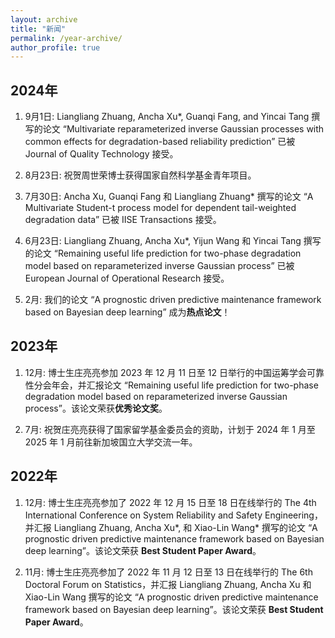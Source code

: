 ```yaml
---
layout: archive
title: "新闻"
permalink: /year-archive/
author_profile: true
---
```


## 2024年 

1. 9月1日: Liangliang Zhuang, Ancha Xu\*, Guanqi Fang, and Yincai Tang 撰写的论文 “Multivariate reparameterized inverse Gaussian processes with common effects for degradation-based reliability prediction” 已被 Journal of Quality Technology 接受。

1. 8月23日: 祝贺周世荣博士获得国家自然科学基金青年项目。

1. 7月30日: Ancha Xu, Guanqi Fang 和 Liangliang Zhuang\* 撰写的论文 “A Multivariate Student-t process model for dependent tail-weighted degradation data” 已被 IISE Transactions 接受。

1. 6月23日: Liangliang Zhuang, Ancha Xu\*, Yijun Wang 和 Yincai Tang 撰写的论文 “Remaining useful life prediction for two-phase degradation model based on reparameterized inverse Gaussian process” 已被 European Journal of Operational Research 接受。

1. 2月: 我们的论文 “A prognostic driven predictive maintenance framework based on Bayesian deep learning” 成为**热点论文**！

## 2023年

1. 12月: 博士生庄亮亮参加 2023 年 12 月 11 日至 12 日举行的中国运筹学会可靠性分会年会，并汇报论文 “Remaining useful life prediction for two-phase degradation model based on reparameterized inverse Gaussian process”。该论文荣获**优秀论文奖**。

1. 7月: 祝贺庄亮亮获得了国家留学基金委员会的资助，计划于 2024 年 1 月至 2025 年 1 月前往新加坡国立大学交流一年。

## 2022年

1. 12月: 博士生庄亮亮参加了 2022 年 12 月 15 日至 18 日在线举行的 The 4th International Conference on System Reliability and Safety Engineering，并汇报 Liangliang Zhuang, Ancha Xu\*, 和 Xiao-Lin Wang\* 撰写的论文 “A prognostic driven predictive maintenance framework based on Bayesian deep learning”。该论文荣获 **Best Student Paper Award**。

1. 11月: 博士生庄亮亮参加了 2022 年 11 月 12 日至 13 日在线举行的 The 6th Doctoral Forum on Statistics，并汇报 Liangliang Zhuang, Ancha Xu 和 Xiao-Lin Wang 撰写的论文 “A prognostic driven predictive maintenance framework based on Bayesian deep learning”。该论文荣获 **Best Student Paper Award**。





